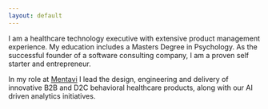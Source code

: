 ```yaml
---
layout: default
---
```


I am a healthcare technology executive with extensive product management experience. My education includes a Masters Degree in Psychology. As the successful founder of a software consulting company, I am a proven self starter and entrepreneur.   

In my role at [Mentavi](https://mentavi.com) I lead the design, engineering and delivery of innovative B2B and D2C behavioral healthcare products, along with our AI driven analytics initiatives.  

